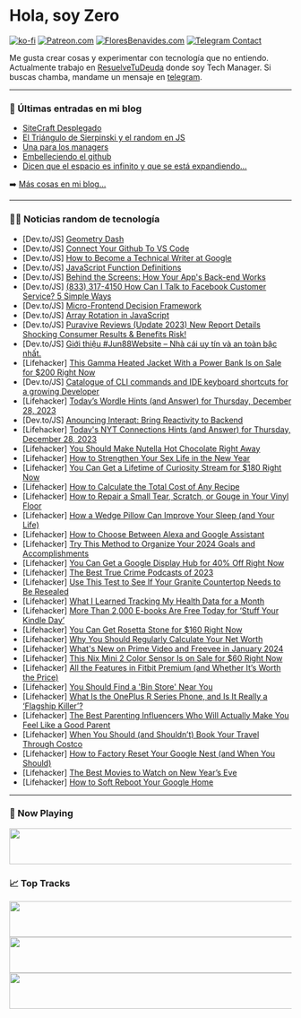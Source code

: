 # Hola, soy Zero

[![ko-fi](https://ko-fi.com/img/githubbutton_sm.svg)](https://ko-fi.com/J3J4N0LUK)
[![Patreon.com](https://img.shields.io/endpoint.svg?url=https%3A%2F%2Fshieldsio-patreon.vercel.app%2Fapi%3Fusername%3Dzerodragon%26type%3Dpatrons&style=for-the-badge)](https://patreon.com/zerodragon)
[![FloresBenavides.com](https://img.shields.io/website?down_message=oops&label=MiBlog&style=for-the-badge&up_message=online&url=https%3A%2F%2Ffloresbenavides.com)](https://floresbenavides.com)
[![Telegram Contact](https://img.shields.io/badge/escr%C3%ADbeme-ZeroDragon-%2326A5E4?style=for-the-badge&logo=telegram)](https://t.me/zerodragon)

Me gusta crear cosas y experimentar con tecnología que no entiendo.
Actualmente trabajo en [ResuelveTuDeuda](http://github.com/resuelve) donde soy Tech Manager.
Si buscas chamba, mandame un mensaje en [telegram](https://t.me/zerodragon).

---

### 📕 Últimas entradas en mi blog
<!-- BLOG-POST-LIST:START -->
- [SiteCraft Desplegado](https://floresbenavides.com/sitecraft-desplegado/)
- [El Triángulo de Sierpinski y el random en JS](https://floresbenavides.com/el-triangulo-de-sierpinski-y-el-random-en-js/)
- [Una para los managers](https://floresbenavides.com/una-para-los-managers/)
- [Embelleciendo el github](https://floresbenavides.com/embelleciendo-el-github/)
- [Dicen que el espacio es infinito y que se está expandiendo…](https://floresbenavides.com/dicen-que-el-espacio-es-infinito-y-que-se-esta-expandiendo/)
<!-- BLOG-POST-LIST:END -->

➡️ [Más cosas en mi blog...](https://floresbenavides.com)

---

### 👨‍💻 Noticias random de tecnología
<!-- TECH-POSTS:START -->
- [Dev.to/JS] [Geometry Dash](https://dev.to/herringbur/geometry-dash-ea1)
- [Dev.to/JS] [Connect Your Github To VS Code](https://dev.to/jacobdev/connect-your-github-to-vs-code-3l69)
- [Dev.to/JS] [How to Become a Technical Writer at Google](https://dev.to/devgancode/how-to-become-a-technical-writer-at-google-nd6)
- [Dev.to/JS] [JavaScript Function Definitions](https://dev.to/elaoqby/javascript-function-definitions-50db)
- [Dev.to/JS] [Behind the Screens: How Your App&#39;s Back-end Works](https://dev.to/a4arpon/behind-the-screens-how-your-apps-back-end-works-bgg)
- [Dev.to/JS] [&lpar;833&rpar; 317-4150 How Can I Talk to Facebook Customer Service? 5 Simple Ways](https://dev.to/stockadam38/833-317-4150-how-can-i-talk-to-facebook-customer-service-5-simple-ways-3jm2)
- [Dev.to/JS] [Micro-Frontend Decision Framework](https://dev.to/akdevcraft/micro-frontend-decision-framework-26hf)
- [Dev.to/JS] [Array Rotation in JavaScript](https://dev.to/imkrunalkanojiya/array-rotation-in-javascript-2i79)
- [Dev.to/JS] [Puravive Reviews &lpar;Update 2023&rpar; New Report Details Shocking Consumer Results &amp; Benefits Risk!](https://dev.to/qsakhtbva/puravive-reviews-update-2023-new-report-details-shocking-consumer-results-benefits-risk-4l74)
- [Dev.to/JS] [Giới thiệu #Jun88Website – Nhà cái uy tín và an toàn bậc nhất.](https://dev.to/jun88delivery/gioi-thieu-jun88website-nha-cai-uy-tin-va-an-toan-bac-nhat-2a7j)
- [Lifehacker] [This Gamma Heated Jacket With a Power Bank Is on Sale for $200 Right Now](https://lifehacker.com/this-gamma-heated-jacket-with-a-power-bank-is-on-sale-f-1851000997)
- [Dev.to/JS] [Catalogue of CLI commands and IDE keyboard shortcuts for a growing Developer](https://dev.to/colin-williams-dev/catalogue-of-cli-commands-and-ide-keyboard-shortcuts-for-a-growing-developer-1c9d)
- [Lifehacker] [Today’s Wordle Hints &lpar;and Answer&rpar; for Thursday, December 28, 2023](https://lifehacker.com/entertainment/wordle-answer-today-december-28-2023)
- [Dev.to/JS] [Anouncing Interaqt: Bring Reactivity to Backend](https://dev.to/sskyy/anouncing-interaqt-bring-reactivity-to-backend-4n1i)
- [Lifehacker] [Today&#39;s NYT Connections Hints &lpar;and Answer&rpar; for Thursday, December 28, 2023](https://lifehacker.com/entertainment/nyt-connections-answer-today-december-28-2023)
- [Lifehacker] [You Should Make Nutella Hot Chocolate Right Away](https://lifehacker.com/food-drink/easy-nutella-hot-chocolate-recipe)
- [Lifehacker] [How to Strengthen Your Sex Life in the New Year](https://lifehacker.com/relationships/new-years-resolutions-to-strengthen-your-sex-life)
- [Lifehacker] [You Can Get a Lifetime of Curiosity Stream for $180 Right Now](https://lifehacker.com/entertainment/curiosity-stream-sale)
- [Lifehacker] [How to Calculate the Total Cost of Any Recipe](https://lifehacker.com/money/how-to-calculate-the-total-cost-of-any-recipe)
- [Lifehacker] [How to Repair a Small Tear, Scratch, or Gouge in Your Vinyl Floor](https://lifehacker.com/home/how-to-repair-vinyl-flooring)
- [Lifehacker] [How a Wedge Pillow Can Improve Your Sleep &lpar;and Your Life&rpar;](https://lifehacker.com/health/wedge-pillow-benefits)
- [Lifehacker] [How to Choose Between Alexa and Google Assistant](https://lifehacker.com/tech/how-to-choose-between-alexa-and-google-assistant)
- [Lifehacker] [Try This Method to Organize Your 2024 Goals and Accomplishments](https://lifehacker.com/work/track-organize-goals-accomplishments)
- [Lifehacker] [You Can Get a Google Display Hub for 40% Off Right Now](https://lifehacker.com/tech/walmart-google-display-hub-sale)
- [Lifehacker] [The Best True Crime Podcasts of 2023](https://lifehacker.com/entertainment/the-best-true-crime-podcasts-of-2023)
- [Lifehacker] [Use This Test to See If Your Granite Countertop Needs to Be Resealed](https://lifehacker.com/home/how-to-tell-when-your-granite-counter-top-needs-to-be-resealed)
- [Lifehacker] [What I Learned Tracking My Health Data for a Month](https://lifehacker.com/tech/what-i-learned-health-data-tracking)
- [Lifehacker] [More Than 2,000 E-books Are Free Today for ‘Stuff Your Kindle Day’](https://lifehacker.com/entertainment/get-free-ebooks-for-stuff-your-kindle-day)
- [Lifehacker] [You Can Get Rosetta Stone for $160 Right Now](https://lifehacker.com/you-can-get-rosetta-stone-for-160-right-now-1850991143)
- [Lifehacker] [Why You Should Regularly Calculate Your Net Worth](https://lifehacker.com/money/how-to-calculate-your-net-worth)
- [Lifehacker] [What&#39;s New on Prime Video and Freevee in January 2024](https://lifehacker.com/entertainment/whats-new-on-prime-video-and-freevee-in-january-2024)
- [Lifehacker] [This Nix Mini 2 Color Sensor Is on Sale for $60 Right Now](https://lifehacker.com/this-nix-mini-2-color-sensor-is-60-right-now-1850643055)
- [Lifehacker] [All the Features in Fitbit Premium &lpar;and Whether It’s Worth the Price&rpar;](https://lifehacker.com/tech/fitbit-premium-features)
- [Lifehacker] [You Should Find a &#39;Bin Store&#39; Near You](https://lifehacker.com/money/how-to-find-a-bin-store-near-you)
- [Lifehacker] [What Is the OnePlus R Series Phone, and Is It Really a ‘Flagship Killer’?](https://lifehacker.com/tech/what-is-oneplus-r-series-phone)
- [Lifehacker] [The Best Parenting Influencers Who Will Actually Make You Feel Like a Good Parent](https://lifehacker.com/family/best-parenting-influencers)
- [Lifehacker] [When You Should &lpar;and Shouldn’t&rpar; Book Your Travel Through Costco](https://lifehacker.com/travel/when-you-should-and-should-not-book-travel-through-costco)
- [Lifehacker] [How to Factory Reset Your Google Nest &lpar;and When You Should&rpar;](https://lifehacker.com/tech/how-to-factory-reset-a-google-nest)
- [Lifehacker] [The Best Movies to Watch on New Year’s Eve](https://lifehacker.com/entertainment/best-new-years-eve-movies)
- [Lifehacker] [How to Soft Reboot Your Google Home](https://lifehacker.com/tech/soft-reboot-google-home)<!-- TECH-POSTS:END -->

---

### 🎵 Now Playing
<a href="https://spotify-now-playing-dun.vercel.app/now-playing?open"><img src="https://spotify-now-playing-dun.vercel.app/now-playing" width="540" height="64"></a>

### 📈 Top Tracks
<a href="https://spotify-now-playing-dun.vercel.app/top-tracks?i=1&open"><img src="https://spotify-now-playing-dun.vercel.app/top-tracks?i=1" width="540" height="64"></a>
<a href="https://spotify-now-playing-dun.vercel.app/top-tracks?i=2&open"><img src="https://spotify-now-playing-dun.vercel.app/top-tracks?i=2" width="540" height="64"></a>
<a href="https://spotify-now-playing-dun.vercel.app/top-tracks?i=3&open"><img src="https://spotify-now-playing-dun.vercel.app/top-tracks?i=3" width="540" height="64"></a>
